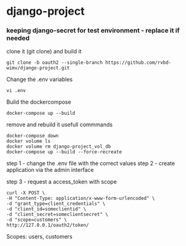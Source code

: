 # django-project
### keeping django-secret for test environment - replace it if needed

clone it (git clone) and build it 
```
git clone -b oauth2 --single-branch https://github.com/rvbd-wimv/django-project.git
```

Change the .env variables
```
vi .env
```
Build the dockercompose
```
docker-compose up --build
```

remove and rebuild it usefull commmands
```
docker-compose down
docker volume ls 
docker volume rm django-project_vol_db
docker-compose up --build --force-recreate
```

step 1 - change the .env file with the correct values
step 2 - create application via the admin interface

step 3 - request a access_token with scope
```
curl -X POST \
-H "Content-Type: application/x-www-form-urlencoded" \
-d "grant_type=client_credentials" \
-d "client_id=someclientid" \
-d "client_secret=someclientsecret" \
-d "scope=customers" \
http://127.0.0.1/oauth2/token/
```

Scopes: users, customers
